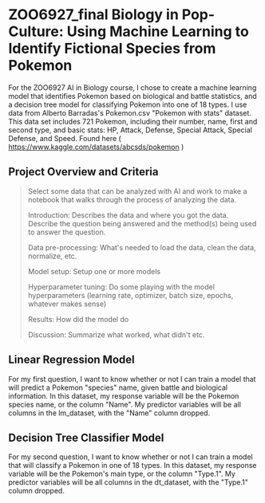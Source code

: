 # ZOO6927_final Biology in Pop-Culture: Using Machine Learning to Identify Fictional Species from Pokemon
For the ZOO6927 AI in Biology course, I chose to create a machine learning model that identifies Pokemon based on biological and battle statistics, and a decision tree model for classifying Pokemon into one of 18 types. I use data from Alberto Barradas's Pokemon.csv "Pokemon with stats" dataset. This data set includes 721 Pokemon, including their number, name, first and second type, and basic stats: HP, Attack, Defense, Special Attack, Special Defense, and Speed. Found here ( https://www.kaggle.com/datasets/abcsds/pokemon )

## Project Overview and Criteria
> Select some data that can be analyzed with AI and work to make a notebook that walks through the process of analyzing the data.
> 
> Introduction: Describes the data and where you got the data. Describe the question being answered and the method(s) being used to answer the question.
>
> Data pre-processing: What's needed to load the data, clean the data, normalize, etc.
>
> Model setup: Setup one or more models
>
> Hyperparameter tuning: Do some playing with the model hyperparameters (learning rate, optimizer, batch size, epochs, whatever makes sense)
> 
> Results: How did the model do
> 
> Discussion: Summarize what worked, what didn't etc.


## Linear Regression Model
For my first question, I want to know whether or not I can train a model that will predict a Pokemon "species" name, given battle and biological information. In this dataset, my response variable will be the Pokemon species name, or the column "Name". My predictor variables will be all columns in the lm_dataset, with the "Name" column dropped.


## Decision Tree Classifier Model
For my second question, I want to know whether or not I can train a model that will classify a Pokemon in one of 18 types. In this dataset, my response variable will be the Pokemon's main type, or the column "Type.1". My predictor variables will be all columns in the dt_dataset, with the "Type.1" column dropped.
